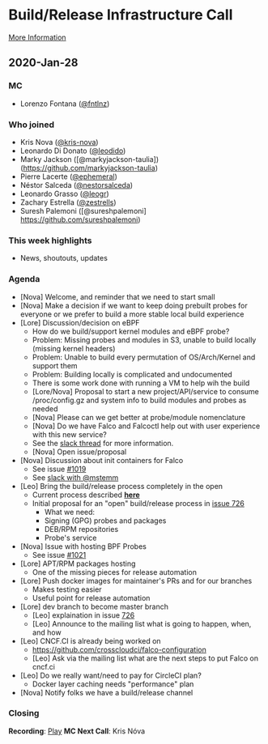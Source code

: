 # Build/Release Infrastructure Call

[More Information](https://github.com/falcosecurity/community)

## 2020-Jan-28


### MC

- Lorenzo Fontana ([@fntlnz](https://github.com/fntlnz))

### Who joined

- Kris Nova ([@kris-nova](https://github.com/kris-nova))
- Leonardo Di Donato ([@leodido](https://github.com/leodido))
- Marky Jackson ([@markyjackson-taulia])(https://github.com/markyjackson-taulia)
- Pierre Lacerte ([@ephemeral](https://github.com/ephemeral))
- Néstor Salceda ([@nestorsalceda](https://github.com/nestorsalceda))
- Leonardo Grasso ([@leogr](https://github.com/leogr))
- Zachary Estrella ([@zestrells](https://github.com/zestrells))
- Suresh Palemoni ([@sureshpalemoni] https://github.com/sureshpalemoni)

### This week highlights

- News, shoutouts, updates

### Agenda

- [Nova] Welcome, and reminder that we need to start small
- [Nova] Make a decision if we want to keep doing prebuilt probes for everyone or we prefer to build a more stable local build experience
- [Lore] Discussion/decision on eBPF
    - How do we build/support kernel modules and eBPF probe?
    - Problem: Missing probes and modules in S3, unable to build locally (missing kernel headers)
    - Problem: Unable to build every permutation of OS/Arch/Kernel and support them
    - Problem: Building locally is complicated and undocumented
    - There is some work done with running a VM to help wih the build
    - [Lore/Nova] Proposal to start a new project/API/service to consume /proc/config.gz and system info to build modules and probes as needed
    - [Nova] Please can we get better at probe/module nomenclature
    - [Nova] Do we have Falco and Falcoctl help out with user experience with this new service?
    - See the [slack thread](https://sysdig.slack.com/archives/C19S3J21F/p1579805707105600&thread_ts=1579805005.101500&cid=C19S3J21F) for more information.
    - [Nova] Open issue/proposal
- [Nova] Discussion about init containers for Falco
    - See issue [#1019](https://github.com/falcosecurity/falco/issues/1019)
    - See [slack with @mstemm](https://sysdig.slack.com/archives/C19S3J21F/p1579808765119300?thread_ts=1579808342.116100&cid=C19S3J21F)
- [Leo] Bring the build/release process completely in the open
    - Current process described [**here**](https://hackmd.io/QH08H-6QQnuebvYuPO8bTw)
    - Initial proposal for an "open" build/release process in [issue 726](https://github.com/falcosecurity/falco/issues/726)
        - What we need:
        - Signing (GPG) probes and packages
        - DEB/RPM repositories
        - Probe's service
- [Nova] Issue with hosting BPF Probes
    - See issue [#1021](https://github.com/falcosecurity/falco/issues/1021)
- [Lore] APT/RPM packages hosting
    - One of the missing pieces for release automation
- [Lore] Push docker images for maintainer's PRs and for our branches
    - Makes testing easier
    - Useful point for release automation
- [Lore] dev branch to become master branch
    - [Leo] explaination in issue [726](https://github.com/falcosecurity/falco/issues/726#issuecomment-535621850)
    - [Leo] Announce to the mailing list what is going to happen, when, and how
- [Leo] CNCF.CI is already being worked on
    - https://github.com/crosscloudci/falco-configuration
    - [Leo] Ask via the mailing list what are the next steps to put Falco on cncf.ci
- [Leo] Do we really want/need to pay for CircleCI plan?
    - Docker layer caching needs "performance" plan
- [Nova] Notify folks we have a build/release channel


### Closing

**Recording**: [Play](https://www.youtube.com/watch?v=HUR_HWJZ7yc)
**MC Next Call**: Kris Nóva